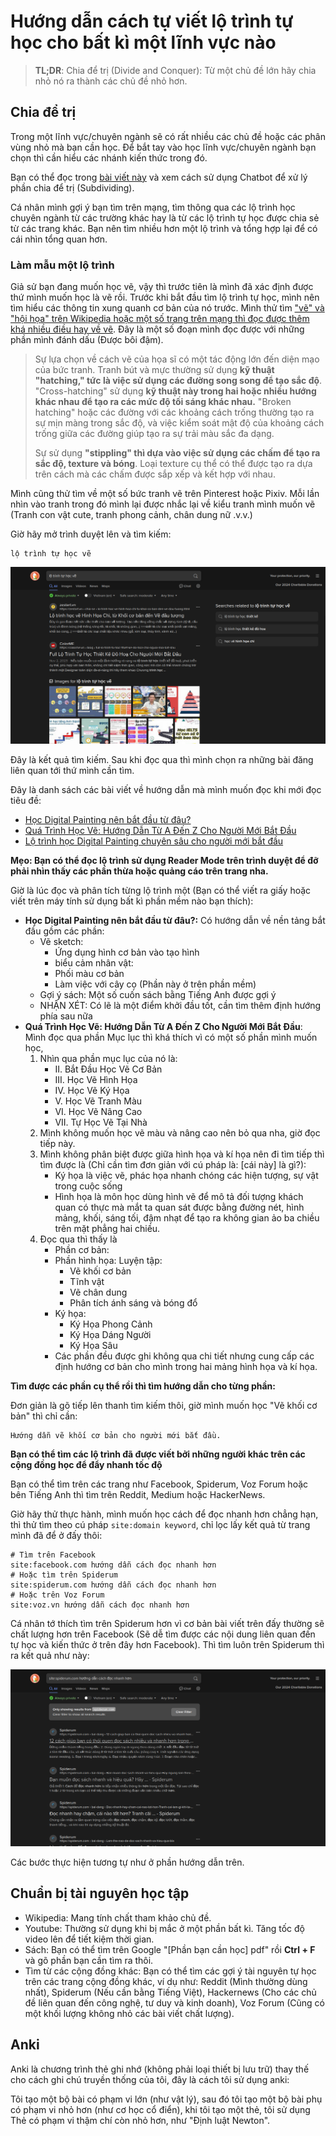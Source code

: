 # Hướng dẫn cách tự viết lộ trình tự học cho bất kì một lĩnh vực nào

> **TL;DR**: Chia để trị (Divide and Conquer): Từ một chủ đề lớn hãy chia nhỏ nó ra thành các chủ đề nhỏ hơn.

## Chia để trị

Trong một lĩnh vực/chuyên ngành sẽ có rất nhiều các chủ đề hoặc các phân vùng nhỏ mà bạn cần học. Để bắt tay vào học lĩnh vực/chuyên ngành bạn chọn thì cần hiểu các nhánh kiến thức trong đó.

Bạn có thể đọc trong [bài viết này](https://brunothedev.github.io/p/2024-10-28-how_to_learn.html) và xem cách sử dụng Chatbot để xử lý phần chia để trị (Subdividing).

Cá nhân mình gợi ý bạn tìm trên mạng, tìm thông qua các lộ trình học chuyên ngành từ các trường khác hay là từ các lộ trình tự học được chia sẻ từ các trang khác. Bạn nên tìm nhiều hơn một lộ trình và tổng hợp lại để có cái nhìn tổng quan hơn.

### Làm mẫu một lộ trình

Giả sử bạn đang muốn học vẽ, vậy thì trước tiên là mình đã xác định được thứ mình muốn học là vẽ rồi. Trước khi bắt đầu tìm lộ trình tự học, mình nên tìm hiểu các thông tin xung quanh cơ bản của nó trước. Mình thử tìm ["vẽ" và "hội họa" trên Wikipedia hoặc một số trang trên mạng thì đọc được thêm khá nhiều điều hay về vẽ](https://vi.wikipedia.org/wiki/V%E1%BA%BD#K%E1%BB%B9_thu%E1%BA%ADt). Đây là một số đoạn mình đọc được với những phần mình đánh dấu (Được bôi đậm).

> Sự lựa chọn về cách vẽ của họa sĩ có một tác động lớn đến diện mạo của bức tranh. Tranh bút và mực thường sử dụng **kỹ thuật "hatching," tức là việc sử dụng các đường song song để tạo sắc độ**. "Cross-hatching" sử dụng **kỹ thuật này trong hai hoặc nhiều hướng khác nhau để tạo ra các mức độ tối sáng khác nhau.** "Broken hatching" hoặc các đường với các khoảng cách trống thường tạo ra sự mịn màng trong sắc độ, và việc kiểm soát mật độ của khoảng cách trống giữa các đường giúp tạo ra sự trải màu sắc đa dạng.
>
> Sự sử dụng **"stippling" thì dựa vào việc sử dụng các chấm để tạo ra sắc độ, texture và bóng**. Loại texture cụ thể có thể được tạo ra dựa trên cách mà các chấm được sắp xếp và kết hợp với nhau.

Mình cũng thử tìm về một số bức tranh vẽ trên Pinterest hoặc Pixiv. Mỗi lần nhìn vào tranh trong đó mình lại được nhắc lại về kiểu tranh mình muốn vẽ (Tranh con vật cute, tranh phong cảnh, chân dung nữ .v.v.)

Giờ hãy mở trình duyệt lên và tìm kiếm:

```
lộ trình tự học vẽ
```

![alt text](../assets/guide/tim-kiem-1.png)

Đây là kết quả tìm kiếm. Sau khi đọc qua thì mình chọn ra những bài đăng liên quan tới thứ mình cần tìm.

Đây là danh sách các bài viết về hướng dẫn mà mình muốn đọc khi mới đọc tiêu đề:

- [Học Digital Painting nên bắt đầu từ đâu?](https://colorme.vn/blog/hoc-digital-painting-nen-bat-dau-tu-dau-59284)
- [Quá Trình Học Vẽ: Hướng Dẫn Từ A Đến Z Cho Người Mới Bắt Đầu](https://rdsic.edu.vn/blog/blog-3/qua-trinh-hoc-ve-vi-cb.html)
- [Lộ trình học Digital Painting chuyên sâu cho người mới bắt đầu](https://colorme.vn/blog/lo-trinh-hoc-digital-painting-chuyen-sau-cho-nguoi-moi-bat-dau)

**Mẹo: Bạn có thể đọc lộ trình sử dụng Reader Mode trên trình duyệt để đỡ phải nhìn thấy các phần thừa hoặc quảng cáo trên trang nha.**

Giờ là lúc đọc và phân tích từng lộ trình một (Bạn có thể viết ra giấy hoặc viết trên máy tính sử dụng bất kì phần mềm nào bạn thích):

- **Học Digital Painting nên bắt đầu từ đâu?:** Có hướng dẫn về nền tảng bắt đầu gồm các phần:
    - Vẽ sketch:
        - Ứng dụng hình cơ bản vào tạo hình
        - biểu cảm nhân vật:
        - Phối màu cơ bản
        - Làm việc với cây cọ (Phần này ở trên phần mềm)
    - Gợi ý sách: Một số cuốn sách bằng Tiếng Anh được gợi ý
    - NHẬN XÉT: Có lẽ là một điểm khởi đầu tốt, cần tìm thêm định hướng phía sau nữa
- **Quá Trình Học Vẽ: Hướng Dẫn Từ A Đến Z Cho Người Mới Bắt Đầu**: Mình đọc qua phần Mục lục thì khá thích vì có một số phần mình muốn học, 
    1. Nhìn qua phần mục lục của nó là:
        - II. Bắt Đầu Học Vẽ Cơ Bản 
        - III. Học Vẽ Hình Họa 
        - IV. Học Vẽ Ký Họa 
        - V. Học Vẽ Tranh Màu 
        - VI. Học Vẽ Nâng Cao 
        - VII. Tự Học Vẽ Tại Nhà
    2. Mình không muốn học vẽ màu và nâng cao nên bỏ qua nha, giờ đọc tiếp này.
    3. Mình không phân biệt được giữa hình họa và kí họa nên đi tìm tiếp thì tìm được là (Chỉ cần tìm đơn giản với cú pháp là: [cái này] là gì?):
        - Ký họa là việc vẽ, phác họa nhanh chóng các hiện tượng, sự vật trong cuộc sống
        - Hình họa là môn học dùng hình vẽ để mô tả đối tượng khách quan có thực mà mắt ta quan sát được bằng đường nét, hình mảng, khối, sáng tối, đậm nhạt để tạo ra không gian ảo ba chiều trên mặt phẳng hai chiều.
    4. Đọc qua thì thấy là
        - Phần cơ bản: 
        - Phần hình họa: Luyện tập:
            - Vẽ khối cơ bản
            - Tĩnh vật
            - Vẽ chân dung
            - Phân tích ánh sáng và bóng đổ
        - Ký họa:
            - Ký Họa Phong Cảnh
            - Ký Họa Dáng Người
            - Ký Họa Sâu
        - Các phần đều được ghi không qua chi tiết nhưng cung cấp các định hướng cơ bản cho mình trong hai mảng hình họa và kí họa.

**Tìm được các phần cụ thể rồi thì tìm hướng dẫn cho từng phần:**
        
Đơn giản là gõ tiếp lên thanh tìm kiếm thôi, giờ mình muốn học "Vẽ khối cơ bản" thì chỉ cần:

```
Hướng dẫn vẽ khối cơ bản cho người mới bắt đầu.
```

**Bạn có thể tìm các lộ trình đã được viết bởi những người khác trên các cộng đồng học để đẩy nhanh tốc độ**

Bạn có thể tìm trên các trang như Facebook, Spiderum, Voz Forum hoặc bên Tiếng Anh thì tìm trên Reddit, Medium hoặc HackerNews.

Giờ hãy thử thực hành, mình muốn học cách để đọc nhanh hơn chẳng hạn, thì thử tìm theo cú pháp `site:domain keyword`, chỉ lọc lấy kết quả từ trang mình đã để ở đấy thôi:

```
# Tìm trên Facebook
site:facebook.com hướng dẫn cách đọc nhanh hơn
# Hoặc tìm trên Spiderum
site:spiderum.com hướng dẫn cách đọc nhanh hơn
# Hoặc trên Voz Forum
site:voz.vn hướng dẫn cách đọc nhanh hơn
```

Cá nhân tớ thích tìm trên Spiderum hơn vì cơ bản bài viết trên đấy thường sẽ chất lượng hơn trên Facebook (Sẽ dễ tìm được các nội dung liên quan đến tự học và kiến thức ở trên đây hơn Facebook). Thì tìm luôn trên Spiderum thì ra kết quả như này:

![alt text](../assets/guide/tim-kiem-2.png)

Các bước thực hiện tương tự như ở phần hướng dẫn trên.

## Chuẩn bị tài nguyên học tập

- Wikipedia: Mang tính chất tham khảo chủ đề.
- Youtube: Thường sử dụng khi bị mắc ở một phần bất kì. Tăng tốc độ video lên để tiết kiệm thời gian.
- Sách: Bạn có thể tìm trên Google "[Phần bạn cần học] pdf" rồi **Ctrl + F** và gõ phần bạn cần tìm ra thôi.
- Tìm từ các cộng đồng khác: Bạn có thể tìm các gợi ý tài nguyên tự học trên các trang cộng đồng khác, ví dụ như: Reddit (Mình thường dùng nhất), Spiderum (Nếu cần bằng Tiếng Việt), Hackernews (Cho các chủ đề liên quan đến công nghệ, tư duy và kinh doanh), Voz Forum (Cũng có một khối lượng không nhỏ các bài viết chất lượng).

## Anki

Anki là chương trình thẻ ghi nhớ (không phải loại thiết bị lưu trữ) thay thế cho cách ghi chú truyền thống của tôi, đây là cách tôi sử dụng anki:

Tôi tạo một bộ bài có phạm vi lớn (như vật lý), sau đó tôi tạo một bộ bài phụ có phạm vi nhỏ hơn (như cơ học cổ điển), khi tôi tạo một thẻ, tôi sử dụng Thẻ có phạm vi thậm chí còn nhỏ hơn, như "Định luật Newton".
